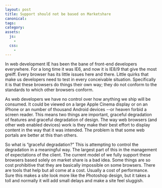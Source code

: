 ```yaml
---
layout: post
title: Support should not be based on Marketshare
canonical:
tags:
category:
assets:
  js:
    -
  css:
    -
---
```


In web development IE has been the bane of front-end developers everywhere. For a long time it was IE6, and now it is IE8/9 that give the most greiff. Every browser has its little issues here and there. Little quirks that make us developers need to test in every conceivable situation. Specifically it is that these browsers do things their own way; they do not conform to the standards to which other browsers conform.

As web developers we have no control over how anything we ship will be consumed. It could be viewed on a large Apple Cinema display or on an iPhone or an number of thousand Android devices --or heaven forbid a screen reader. This means two things are important, graceful degradation of features and graceful degradation of design. The way web browsers (and other web enabled devices) work is they make their best effort to display content in the way that it was intended. The problem is that some web portals are better at this than others.

So what is “graceful degradation?” This is attempting to control the degradation in a meaningful way. The largest part of this in the management of expectations of the client. The current model of we fully support these browsers based solely on market share is a bad idea. Some things are so cost prohibitive that they are basically impossible on some browsers. There are tools that help but all come at a cost. Usually a cost of performance. Sure this makes a site look more like the Photoshop design, but it takes a toll and normally it will add small delays and make a site feel sluggish.
